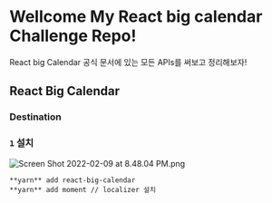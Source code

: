 # Wellcome My React big calendar Challenge Repo!
React big Calendar 공식 문서에 있는 모든 APIs를 써보고 정리해보자!

## React Big Calendar

### Destination 

### `1` 설치
![Screen Shot 2022-02-09 at 8.48.04 PM.png](https://s3-us-west-2.amazonaws.com/secure.notion-static.com/1c7bb92b-8249-4c80-8c83-ba225d39ffe8/Screen_Shot_2022-02-09_at_8.48.04_PM.png)
```tsx
**yarn** add react-big-calendar
**yarn** add moment // localizer 설치
```
